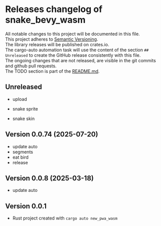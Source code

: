 # Releases changelog of snake_bevy_wasm

All notable changes to this project will be documented in this file.  
This project adheres to [Semantic Versioning](https://semver.org/spec/v2.0.0.html).  
The library releases will be published on crates.io.  
The cargo-auto automation task will use the content of the section `## Unreleased` to create
the GitHub release consistently with this file.  
The ongoing changes that are not released, are visible in the git commits and github pull requests.  
The TODO section is part of the [README.md](https://github.com/automation-tasks-rs/snake_bevy_wasm).  

## Unreleased

- upload

- snake sprite

- snake skin

## Version 0.0.74 (2025-07-20)

- update auto
- segments
- eat bird
- release

## Version 0.0.8 (2025-03-18)

- update auto

## Version 0.0.1

- Rust project created with `cargo auto new_pwa_wasm`
